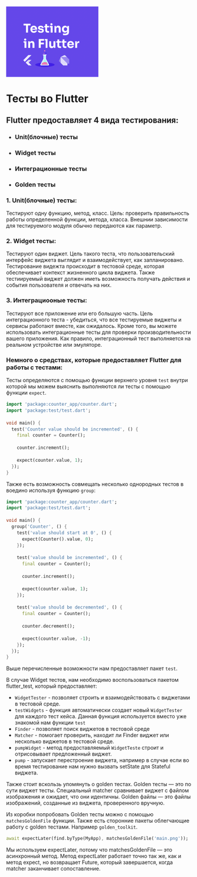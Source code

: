 <p>
    <img src="./../resources/flutter_tests.png" alt="flutter_tests" width="250">
</p>

# Тесты во Flutter

## Flutter предоставляет 4 вида тестирования:

* ### **Unit(блочные) тесты**
* ### **Widget тесты**
* ### **Интеграционные тесты**
* ### **Golden тесты**

### 1. Unit(блочные) тесты:

Тестируют одну функцию, метод, класс. Цель: проверить правильность работы определенной функции, метода, класса. Внешнии зависимости для тестируемого модуля обычно передаются как параметр.

### 2. Widget тесты:

Тестируют один виджет. Цель такого теста, что пользовательский интерфейс виджета выглядит и взаимодействует, как запланировано. Тестирование видежта происходит в тестовой среде, которая обеспечивает контекст жизненного цикла виджета. Также тестиируемый виджет должен иметь возможность получать действия и события пользователя и отвечать на них.

### 3. Интеграциооные тесты:

Тестируют все приложение или его большую часть. Цель интеграционного теста - убедиться, что все тестируемые виджеты и сервисы работают вместе, как ожидалось. Кроме того, вы можете использовать интеграционные тесты для проверки производительности вашего приложения. Как правило, интеграционный тест выполняется на реальном устройстве или эмуляторе.

### Немного о средствах, которые предоставляет Flutter для работы с тестами:

Тесты определяются с помощью функции верхнего уровня `test` внутри которой мы можем выяснить выполняются ли тесты с помощью функции `expect`.

```dart
import 'package:counter_app/counter.dart';
import 'package:test/test.dart';

void main() {
  test('Counter value should be incremented', () {
    final counter = Counter();

    counter.increment();

    expect(counter.value, 1);
  });
}
```

Также есть возможность совмещать несколько однородных тестов в воедино используя функцию `group`:

```dart
import 'package:counter_app/counter.dart';
import 'package:test/test.dart';

void main() {
  group('Counter', () {
    test('value should start at 0', () {
      expect(Counter().value, 0);
    });

    test('value should be incremented', () {
      final counter = Counter();

      counter.increment();

      expect(counter.value, 1);
    });

    test('value should be decremented', () {
      final counter = Counter();

      counter.decrement();

      expect(counter.value, -1);
    });
  });
}
```

Выше перечисленные возможности нам предоставляет пакет `test`.

В случае Widget тестов, нам необходимо воспользоваться пакетом flutter_test, который предоставляет:

* `WidgetTester` - позволяет строить и взаимодействовать с виджетами в тестовой среде.
* `testWidgets` - функция автоматически создает новый `WidgetTester` для каждого тест кейса. Данная функция используется вместо уже знакомой нам функции `test`
* `Finder` -  позволяет поиск виджетов в тестовой среде
* `Matcher` - помогает проверить, находит ли Finder виджет или несколько виджетов в тестовой среде.
* `pumpWidget` - метод предоставляемый `WidgetTeste` строит и отрисовывает предложенный виджет.
* `pump` - запускает перестроение виджета, например в случае если во время тестирование нам нужно вызвать setState для Stateful виджета.

Также стоит вскользь упомянуть о golden тестах. 
Golden тесты — это по сути виджет тесты. Специальный matcher сравнивает виджет с файлом изображения и ожидает, что они идентичны.
Golden файлы — это файлы изображений, созданные из виджета, проверенного вручную.

Из коробки попробовать Golden тесты можно с помощью `matchesGoldenFile` функции. Также есть сторонние пакеты облегчающие работу с golden тестами. Например `golden_toolkit`.

```dart
await expectLater(find.byType(MyApp), matchesGoldenFile('main.png'));
```

Мы используем expectLater, потому что matchesGoldenFile — это асинхронный метод. Метод expectLater работает точно так же, как и метод expect, но возвращает Future, который завершается, когда matcher заканчивает сопоставление.